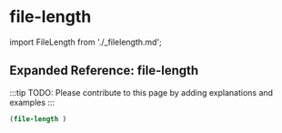 # file-length

import FileLength from './_filelength.md';

<FileLength />

## Expanded Reference: file-length

:::tip
TODO: Please contribute to this page by adding explanations and examples
:::

```lisp
(file-length )
```
